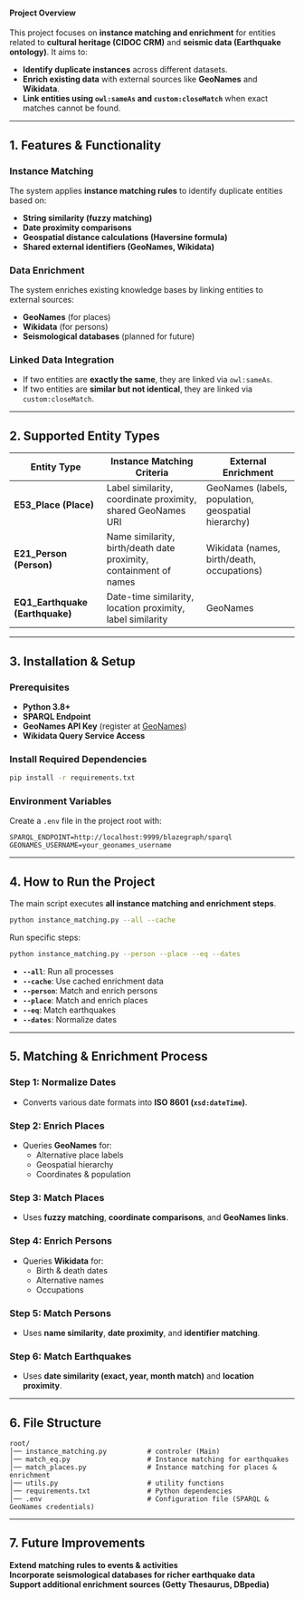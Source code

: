 #### **Project Overview**  
This project focuses on **instance matching and enrichment** for entities related to **cultural heritage (CIDOC CRM)** and **seismic data (Earthquake ontology)**. It aims to:
- **Identify duplicate instances** across different datasets.
- **Enrich existing data** with external sources like **GeoNames** and **Wikidata**.
- **Link entities using `owl:sameAs` and `custom:closeMatch`** when exact matches cannot be found.

---

## **1. Features & Functionality**  

### **Instance Matching**  
The system applies **instance matching rules** to identify duplicate entities based on:  
- **String similarity (fuzzy matching)**  
- **Date proximity comparisons**  
- **Geospatial distance calculations (Haversine formula)**  
- **Shared external identifiers (GeoNames, Wikidata)**  

### **Data Enrichment**  
The system enriches existing knowledge bases by linking entities to external sources:  
- **GeoNames** (for places)  
- **Wikidata** (for persons)  
- **Seismological databases** (planned for future)  

### **Linked Data Integration**  
- If two entities are **exactly the same**, they are linked via `owl:sameAs`.  
- If two entities are **similar but not identical**, they are linked via `custom:closeMatch`.  

---

## **2. Supported Entity Types**  

| Entity Type         | Instance Matching Criteria | External Enrichment |
|---------------------|--------------------------|----------------------|
| **E53_Place (Place)** | Label similarity, coordinate proximity, shared GeoNames URI | GeoNames (labels, population, geospatial hierarchy) |
| **E21_Person (Person)** | Name similarity, birth/death date proximity, containment of names | Wikidata (names, birth/death, occupations) |
| **EQ1_Earthquake (Earthquake)** | Date-time similarity, location proximity, label similarity | GeoNames |

---

## **3. Installation & Setup**  

### **Prerequisites**
- **Python 3.8+**
- **SPARQL Endpoint**
- **GeoNames API Key** (register at [GeoNames](https://www.geonames.org))
- **Wikidata Query Service Access**

### **Install Required Dependencies**
```bash
pip install -r requirements.txt
```

### **Environment Variables**
Create a `.env` file in the project root with:  
```
SPARQL_ENDPOINT=http://localhost:9999/blazegraph/sparql
GEONAMES_USERNAME=your_geonames_username
```

---

## **4. How to Run the Project**
The main script executes **all instance matching and enrichment steps**.  
```bash
python instance_matching.py --all --cache
```

Run specific steps:  
```bash
python instance_matching.py --person --place --eq --dates
```
- **`--all`**: Run all processes  
- **`--cache`**: Use cached enrichment data  
- **`--person`**: Match and enrich persons  
- **`--place`**: Match and enrich places  
- **`--eq`**: Match earthquakes  
- **`--dates`**: Normalize dates  

---

## **5. Matching & Enrichment Process**  

### **Step 1: Normalize Dates**
- Converts various date formats into **ISO 8601 (`xsd:dateTime`)**.

### **Step 2: Enrich Places**
- Queries **GeoNames** for:
  - Alternative place labels  
  - Geospatial hierarchy 
  - Coordinates & population  

### **Step 3: Match Places**
- Uses **fuzzy matching**, **coordinate comparisons**, and **GeoNames links**.

### **Step 4: Enrich Persons**
- Queries **Wikidata** for:
  - Birth & death dates  
  - Alternative names  
  - Occupations  

### **Step 5: Match Persons**
- Uses **name similarity**, **date proximity**, and **identifier matching**.

### **Step 6: Match Earthquakes**
- Uses **date similarity (exact, year, month match)** and **location proximity**.

---

## **6. File Structure**
```
root/
│── instance_matching.py          # controler (Main)
│── match_eq.py                   # Instance matching for earthquakes  
│── match_places.py               # Instance matching for places & enrichment  
│── utils.py                      # utility functions 
│── requirements.txt              # Python dependencies  
│── .env                          # Configuration file (SPARQL & GeoNames credentials)  
```

---

## **7. Future Improvements**
**Extend matching rules to events & activities**  
**Incorporate seismological databases for richer earthquake data**  
**Support additional enrichment sources (Getty Thesaurus, DBpedia)** 
